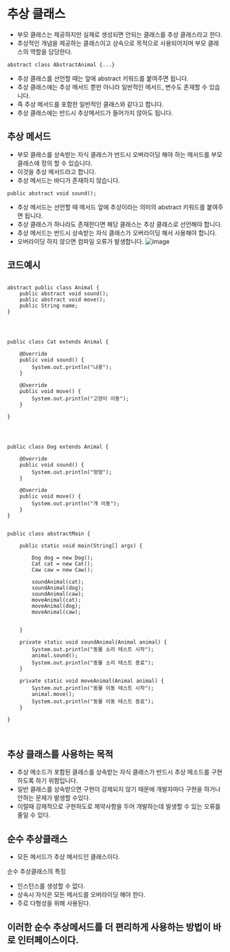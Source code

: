 # 추상 클래스

- 부모 클래스는 제공하지만 실제로 생성되면 안되는 클래스를 추상 클래스라고 한다.
- 추상적인 개념을 제공하는 클래스이고 상속으로 목적으로 사용되어지며 부모 클래스의 역할을 담당한다.

```
abstract class AbstractAnimal {...}

```
- 추상 클래스를 선언할 때는 앞에 abstract 키워드를 붙여주면 됩니다.
- 추상 클래스에는 추상 메서드 뿐만 아니라 일반적인 메서드, 변수도 존재할 수 있습니다.
- 즉 추상 메서드를 포함한 일반적인 클래스와 같다고 합니다.
- 추상 클래스에는 반드시 추상메서드가 들어가지 않아도 됩니다.

## 추상 메서드
- 부모 클래스를 상속받는 자식 클래스가 반드시 오버라이딩 해야 하는 메서드를 부모 클래스에 정의 할 수 있습니다.
- 이것을 추상 메서드라고 합니다.
- 추상 메서드는 바디가 존재하지 않습니다.

```
public abstract void sound();
```

- 추상 메서드는 선언할 때 메서드 앞에 추상이라는 의미의 abstract 키워드를 붙여주면 됩니다.
- 추상 클래스가 하나라도 존재한다면 해당 클래스는 추상 클래스로 선언해야 합니다.
- 추상 메서드는 반드시 상속받는 자식 클래스가 오버라이딩 해서 사용해야 합니다.
- 오버라이딩 하지 않으면 컴파일 오류가 발생합니다.
![image](https://github.com/user-attachments/assets/613c8ec0-aa2a-46ed-8609-3091ca505bbe)

## 코드예시
```

abstract public class Animal {
    public abstract void sound();
    public abstract void move();
    public String name;
}




public class Cat extends Animal {

    @Override
    public void sound() {
        System.out.println("냐옹");
    }

    @Override
    public void move() {
        System.out.println("고양이 이동");
    }

}




public class Dog extends Animal {

    @Override
    public void sound() {
        System.out.println("멍멍");
    }

    @Override
    public void move() {
        System.out.println("개 이동");
    }
}


public class abstractMain {

    public static void main(String[] args) {

        Dog dog = new Dog();
        Cat cat = new Cat();
        Caw caw = new Caw();

        soundAnimal(cat);
        soundAnimal(dog);
        soundAnimal(caw);
        moveAnimal(cat);
        moveAnimal(dog);
        moveAnimal(caw);


    }

    private static void soundAnimal(Animal animal) {
        System.out.println("동물 소리 테스트 시작");
        animal.sound();
        System.out.println("동물 소리 테스트 종료");
    }

    private static void moveAnimal(Animal animal) {
        System.out.println("동물 이동 테스트 시작");
        animal.move();
        System.out.println("동물 이동 테스트 종료");
    }

}



```

## 추상 클래스를 사용하는 목적
- 추상 메소드가 포함된 클래스를 상속받는 자식 클래스가 반드시 추상 메소드를 구현하도록 하기 위함입니다.
- 일반 클래스를 상속받으면 구현이 강제되지 않기 때문에 개발자마다 구현을 하거나 안하는 문제가 발생할 수있다.
- 이럴때 강제적으로 구현하도로 제약사항을 두어 개발하는데 발생할 수 있는 오류를 줄일 수 있다.

## 순수 추상클래스
- 모든 메서드가 추상 메서드인 클래스이다.

순수 추상클래스의 특징
  - 인스턴스를 생성할 수 없다.
  - 상속시 자식은 모든 메서드를 오버라이딩 해야 한다.
  - 주로 다형성을 위해 사용된다.

## 이러한 순수 추상메서드를 더 편리하게 사용하는 방법이 바로 인터페이스이다.


